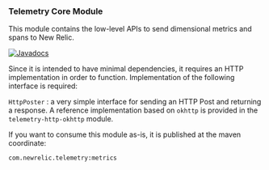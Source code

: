 ### Telemetry Core Module

This module contains the low-level APIs to send dimensional metrics and spans to New Relic.

[![Javadocs][javadoc-image]][javadoc-url]

Since it is intended to have minimal dependencies, it requires an HTTP implementation
in order to function. Implementation of the following interface is required:

`HttpPoster` : a very simple interface for sending an HTTP Post and returning a response.
A reference implementation based on `okhttp` is provided in the `telemetry-http-okhttp` module.

If you want to consume this module as-is, it is published at the maven coordinate:

`com.newrelic.telemetry:metrics`

[javadoc-image]: https://www.javadoc.io/badge/com.newrelic.telemetry/telemetry-core.svg
[javadoc-url]: https://www.javadoc.io/doc/com.newrelic.telemetry/telemetry-core.svg